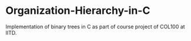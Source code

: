 # Organization-Hierarchy-in-C
Implementation of binary trees in C as part of course project of COL100 at IITD.
